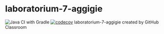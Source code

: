 # laboratorium-7-aggigie
![Java CI with Gradle](https://github.com/testowanieaplikacjijavaug/laboratorium-7-aggigie/workflows/Java%20CI%20with%20Gradle/badge.svg)
[![codecov](https://codecov.io/gh/testowanieaplikacjijavaug/laboratorium-7-aggigie/branch/master/graph/badge.svg)](https://codecov.io/gh/testowanieaplikacjijavaug/laboratorium-7-aggigie)
laboratorium-7-aggigie created by GitHub Classroom
